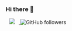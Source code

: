 ### Hi there 👋

<!--
**ddalkigum/ddalkigum** is a ✨ _special_ ✨ repository because its `README.md` (this file) appears on your GitHub profile.

Here are some ideas to get you started:

- 🔭 I’m currently working on ...
- 🌱 I’m currently learning ...
- 👯 I’m looking to collaborate on ...
- 🤔 I’m looking for help with ...
- 💬 Ask me about ...
- 📫 How to reach me: ...
- 😄 Pronouns: ...
- ⚡ Fun fact: ...
-->
<a href="https://velog.io/@ddalkigum">
    <img 
        src="http://img.shields.io/badge/-Tech%20Blog-655ced?style=flat&logo=github&link=https://velog.io/@ddalkigum"
        style="height : auto; margin-left : 10px; margin-right : 10px;"/>
</a>

<img alt="GitHub followers" src="https://img.shields.io/github/followers/ddalkigum?style=social">
